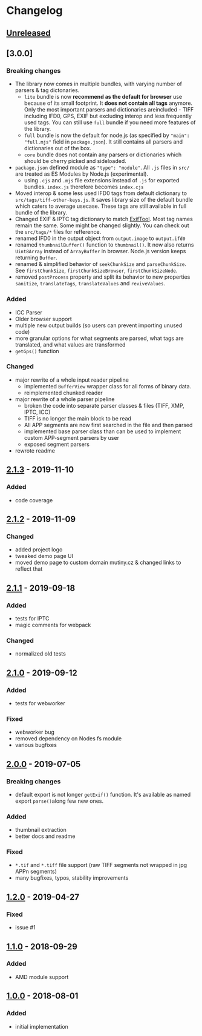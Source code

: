 # Changelog

## [Unreleased]

## [3.0.0]

### Breaking changes
- The library now comes in multiple bundles, with varying number of parsers & tag dictonaries.
  - `lite` bundle is now **recommend as the default for browser** use because of its small footprint. It **does not contain all tags** anymore. Only the most important parsers and dictionaries areincluded - TIFF including IFD0, GPS, EXIF but excluding interop and less frequently used tags. You can still use `full` bundle if you need more features of the library.
  - `full` bundle is now the default for node.js (as specified by `"main": "full.mjs"` field in `package.json`). It still contains all parsers and dictionaries out of the box.
  - `core` bundle does not contain any parsers or dictionaries which should be cherry picked and sideloaded.
- `package.json` defined module as `"type": "module"`. All `.js` files in `src/` are treated as ES Modules by Node.js (experimental).
  - using `.cjs` and `.mjs` file extensions instead of `.js` for exported bundles. `index.js` therefore becomes `index.cjs`
- Moved interop & some less used IFD0 tags from default dictionary to `src/tags/tiff-other-keys.js`. It saves library size of the default bundle which caters to average usecase. These tags are still available in full bundle of the library.
- Changed EXIF & IPTC tag dictionary to match [ExifTool](https://exiftool.org/TagNames/EXIF.html). Most tag names remain the same. Some might be changed slightly. You can check out the `src/tags/*` files for refference.
- renamed IFD0 in the output object from `output.image` to `output.ifd0`
- renamed `thumbnailBuffer()` function to `thumbnail()`. It now also returns `Uint8Array` instead of `ArrayBuffer` in browser. Node.js version keeps returning `Buffer`.
- renamed & simplified behavior of `seekChunkSize` and `parseChunkSize`. See `firstChunkSize`, `firstChunkSizeBrowser`, `firstChunkSizeNode`.
- removed `postProcess` property and split its behavior to new properties `sanitize`, `translateTags`, `translateValues` and `reviveValues`.


### Added
- ICC Parser
- Older browser support
- multiple new output builds (so users can prevent importing unused code)
- more granular options for what segments are parsed, what tags are translated, and what values are transformed
- `getGps()` function

### Changed
- major rewrite of a whole input reader pipeline
    - implemented `BufferView` wrapper class for all forms of binary data.
    - reimplemented chunked reader
- major rewrite of a whole parser pipeline
    - broken the code into separate parser classes & files (TIFF, XMP, IPTC, ICC)
    - TIFF is no longer the main block to be read
    - All APP segments are now first searched in the file and then parsed
    - implemented base parser class than can be used to implement custom APP-segment parsers by user
    - exposed segment parsers
- rewrote readme

## [2.1.3] - 2019-11-10

### Added
- code coverage

## [2.1.2] - 2019-11-09

### Changed
- added project logo
- tweaked demo page UI
- moved demo page to custom domain mutiny.cz & changed links to reflect that

## [2.1.1] - 2019-09-18

### Added
- tests for IPTC
- magic comments for webpack

### Changed
- normalized old tests

## [2.1.0] - 2019-09-12

### Added
- tests for webworker

### Fixed
- webworker bug
- removed dependency on Nodes fs module
- various bugfixes

## [2.0.0] - 2019-07-05

### Breaking changes
- default export is not longer `getExif()` function. It's available as named export `parse()`along few new ones.

### Added
- thumbnail extraction
- better docs and readme

### Fixed
- `*.tif` and `*.tiff` file support (raw TIFF segments not wrapped in jpg APPn segments)
- many bugfixes, typos, stability improvements

## [1.2.0] - 2019-04-27

### Fixed
- issue #1

## [1.1.0] - 2018-09-29

### Added
- AMD module support

## [1.0.0] - 2018-08-01

### Added
- initial implementation

[Unreleased]: https://github.com/MikeKovarik/exifr/compare/v2.1.3...HEAD
[2.1.3]: https://github.com/MikeKovarik/exifr/compare/v2.1.2...v2.1.3
[2.1.2]: https://github.com/MikeKovarik/exifr/compare/v2.1.1...v2.1.2
[2.1.1]: https://github.com/MikeKovarik/exifr/compare/v2.1.0...v2.1.1
[2.1.0]: https://github.com/MikeKovarik/exifr/compare/v2.0.0...v2.1.0
[2.0.0]: https://github.com/MikeKovarik/exifr/compare/v1.2.0...v2.0.0
[1.2.0]: https://github.com/MikeKovarik/exifr/compare/v1.1.0...v1.2.0
[1.1.0]: https://github.com/MikeKovarik/exifr/compare/v1.0.0...v1.1.0
[1.0.0]: https://github.com/MikeKovarik/exifr/releases/tag/v1.0.0